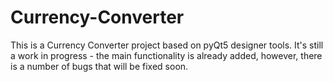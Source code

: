 # Currency-Converter
This is a Currency Converter project based on pyQt5 designer tools.
It's still a work in progress - the main functionality is already added, however, there is a number of bugs that will be fixed soon. 